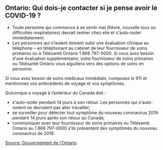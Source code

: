 ## Ontario: Qui dois-je contacter si je pense avoir le COVID-19 ?

- Toute personne qui commence à se sentir mal (fièvre, nouvelle toux ou difficultés respiratoires) devrait rentrer chez elle et s'auto-isoler immédiatement.
- Les personnes qui s’isolent doivent subir une évaluation clinique au téléphone – en téléphonant au cabinet de leur fournisseur de soins primaires ou à Télésanté Ontario 1 866 797-0000. Si vous avez besoin d’une évaluation supplémentaire, votre fournisseur de soins primaires ou Télésanté Ontario vous aiguillera vers des options de soins en personne.

Si vous avez besoin de soins médicaux immédiats, composez le 911 et mentionnez vos antécédents de voyage et vos symptômes.

Quiconque a voyagé à l’extérieur du Canada doit :

- s'auto-isoler pendant 14 jours à son retour. Les personnes qui s'auto-isolent ne devraient pas aller travailler;
- se surveiller pour détecter tout symptôme du nouveau coronavirus 2019 pendant 14 jours après son retour au Canada;
- communiquer avec leur fournisseur de soins primaires ou Télésanté Ontario au 1 866 797-0000 s’ils présentent des symptômes du nouveau coronavirus de 2019.

[Source: Gouvernement de l'Ontario](https://www.ontario.ca/fr/page/nouveau-coronavirus-2019)
